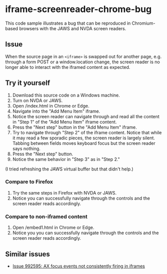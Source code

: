 # iframe-screenreader-chrome-bug

This code sample illustrates a bug that can be reproduced in Chromium-based browsers with the JAWS and NVDA screen readers.

## Issue

When the source page in an `<iframe>` is swapped out for another page, e.g. through a form POST or a window.location change, the screen reader is no longer able to interact with the iframed content as expected.

## Try it yourself

1. Download this source code on a Windows machine.
2. Turn on NVDA or JAWS.
3. Open /index.html in Chrome or Edge.
4. Navigate into the "Add Menu Item" iframe.
5. Notice the screen reader can navigate through and read all the content in "Step 1" of the "Add Menu Item" iframe content.
6. Press the "Next step" button in the "Add Menu Item" iframe.
7. Try to navigate through "Step 2" of the iframe content. Notice that while it may read a few sporadic pieces, the screen reader is largely silent. Tabbing between fields moves keyboard focus but the screen reader says nothing.
8. Press the "Next step" button.
9. Notice the same behavior in "Step 3" as in "Step 2."

(I tried refreshing the JAWS virtual buffer but that didn't help.)

### Compare to Firefox
1. Try the same steps in Firefox with NVDA or JAWS.
2. Notice you can successfully navigate through the controls and the screen reader reads accordingly.

### Compare to non-iframed content
1. Open /embed1.html in Chrome or Edge.
2. Notice you you can successfully navigate through the controls and the screen reader reads accordingly.

## Similar issues
- [Issue 992595: AX focus events not consistently firing in iframes](https://bugs.chromium.org/p/chromium/issues/detail?id=992595)
